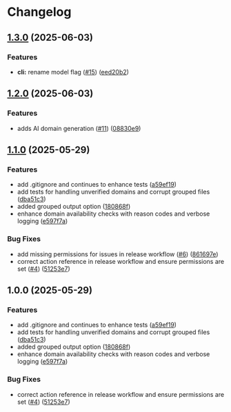 # Changelog

## [1.3.0](https://github.com/sustanza/talia/compare/v1.2.0...v1.3.0) (2025-06-03)


### Features

* **cli:** rename model flag ([#15](https://github.com/sustanza/talia/issues/15)) ([eed20b2](https://github.com/sustanza/talia/commit/eed20b2e041f4469741db6c7cd536ff30509745c))

## [1.2.0](https://github.com/sustanza/talia/compare/v1.1.0...v1.2.0) (2025-06-03)


### Features

* adds AI domain generation ([#11](https://github.com/sustanza/talia/issues/11)) ([08830e9](https://github.com/sustanza/talia/commit/08830e9291d8d8f070b9077e3a21773c1cb48928))

## [1.1.0](https://github.com/sustanza/talia/compare/v1.0.0...v1.1.0) (2025-05-29)


### Features

* add .gitignore and continues to enhance tests ([a59ef19](https://github.com/sustanza/talia/commit/a59ef199d554360e434dde5daf9136435721877f))
* add tests for handling unverified domains and corrupt grouped files ([dba51c3](https://github.com/sustanza/talia/commit/dba51c3347f4dfb8017b4af57d0d78a19fb370c9))
* added grouped output option ([180868f](https://github.com/sustanza/talia/commit/180868f2a2cddba20e17eaa2e3b438fcf3c635e9))
* enhance domain availability checks with reason codes and verbose logging ([e597f7a](https://github.com/sustanza/talia/commit/e597f7aff198165a14e2752a8b10fb90a2e921a1))


### Bug Fixes

* add missing permissions for issues in release workflow ([#6](https://github.com/sustanza/talia/issues/6)) ([861697e](https://github.com/sustanza/talia/commit/861697ed2278f44178f87810113ce4e0cbd2064f))
* correct action reference in release workflow and ensure permissions are set ([#4](https://github.com/sustanza/talia/issues/4)) ([51253e7](https://github.com/sustanza/talia/commit/51253e752c79455d40aaf8d1bb7f411badf528ac))

## 1.0.0 (2025-05-29)


### Features

* add .gitignore and continues to enhance tests ([a59ef19](https://github.com/sustanza/talia/commit/a59ef199d554360e434dde5daf9136435721877f))
* add tests for handling unverified domains and corrupt grouped files ([dba51c3](https://github.com/sustanza/talia/commit/dba51c3347f4dfb8017b4af57d0d78a19fb370c9))
* added grouped output option ([180868f](https://github.com/sustanza/talia/commit/180868f2a2cddba20e17eaa2e3b438fcf3c635e9))
* enhance domain availability checks with reason codes and verbose logging ([e597f7a](https://github.com/sustanza/talia/commit/e597f7aff198165a14e2752a8b10fb90a2e921a1))


### Bug Fixes

* correct action reference in release workflow and ensure permissions are set ([#4](https://github.com/sustanza/talia/issues/4)) ([51253e7](https://github.com/sustanza/talia/commit/51253e752c79455d40aaf8d1bb7f411badf528ac))
